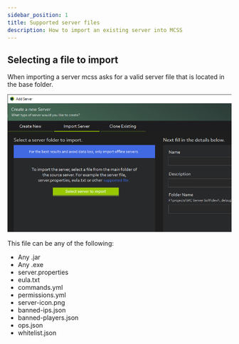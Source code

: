 ```yaml
---
sidebar_position: 1
title: Supported server files
description: How to import an existing server into MCSS
---
```


## Selecting a file to import
When importing a server mcss asks for a valid server file that is located in the base folder.

![Upload file dialog on import server window](/img/docs/import-server/import_supported_file_dialog.png)

This file can be any of the following:

* Any .jar
* Any .exe
* server.properties
* eula.txt
* commands.yml
* permissions.yml
* server-icon.png
* banned-ips.json
* banned-players.json
* ops.json
* whitelist.json
